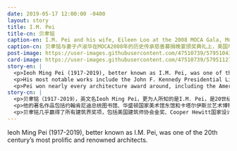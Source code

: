 ```yaml
---
date: 2019-05-17 12:00:00 -0400
layout: story
title: I.M. Pei
title-cn: 贝聿铭
caption-en: I.M. Pei and his wife, Eileen Loo at the 2008 MOCA Gala, Museum of Chinese in America (MOCA) Institutional Archives
caption-cn: 贝聿铭与妻子卢淑华在MOCA2008年的历史传承慈善募捐晚宴颁奖典礼上，美国华人博物馆（MOCA）机构档案
post-image: https://user-images.githubusercontent.com/47510739/57951043-03d2b680-78b7-11e9-9cc0-c0fce1fe20f8.jpg
card-image: https://user-images.githubusercontent.com/47510739/57951127-39779f80-78b7-11e9-9399-7307e393af1e.jpg
story-en: |
  <p>Ieoh Ming Pei (1917-2019), better known as I.M. Pei, was one of the 20th century’s most prolific and renowned architects. Born in Guangzhou, he moved to America at age 18 to study architecture at the University of Pennsylvania, MIT, and Harvard. After graduating, he worked as a research scientist for the U.S. government during World War II and was later recruited by real estate developer William Zeckendorf. His work under Zeckendorf quickly transitioned into high profile projects, allowing him to found his own design firm in 1955. By 1960, he begin winning commissions for major independent projects. </p>
  <p>His most notable works include the John F. Kennedy Presidential Library, the East Building of the National Gallery of Art in Washington, and the Museum of Islamic Art in Qatar. In 1989, Pei completed his most famous work – the glass pyramid above the Louvre in Paris, controversial at the time but now one of the city’s most famous landmarks. His style combined modernism, cubism, and Islamic architecture, often utilizing glass and steel and sought after by art museums, corporations, and real estate developers alike.</p>
  <p>Pei won nearly every architecture award around, including the American Institute of Architects Gold Medal, a lifetime achievement award from the Cooper Hewitt National Design Museum, and the Pritzker Prize, the highest honor a living architect can receive – he used his $100,000 prize money from the latter to start a scholarship fund for Chinese students wishing to study architecture in America. In 1992, he was awarded the Presidential Medal of Freedom. Yesterday morning on May 16th, I.M. Pei passed at his Manhattan home at the age of 102. Always striving to produce an “architecture of ideas” that would “stand the test of time,” Pei’s inspirational buildings and legacy will surely do just that.</p>
story-cn: |
  <p>贝聿铭（1917-2019），英文名Ieoh Ming Pei，更为人所知的是I.M. Pei，是20世纪最多产和最著名的建筑师之一。他出生于广州，18岁时移居美国，在宾夕法尼亚大学、麻省理工学院和哈佛大学学习建筑。毕业以后，他在第二次世界大战期间担任美国政府的研究科学家，后来被房地产开发商William Zeckendorf招募。他在Zeckendorf的工作项目很快受到瞩目，于是他在1955年创建了自己的设计公司。到了1960年，他开始赢得主要独立项目的委托合同。</p>
  <p>他的著名作品包括约翰肯尼迪总统图书馆、华盛顿国家美术馆东馆和卡塔尔伊斯兰艺术博物馆。 1989年，贝先生完成了他最著名的作品——巴黎卢浮宫上方的玻璃金字塔，当时备受争议，但现在是该市最著名的地标之一。他的风格结合了现代主义、立体主义和伊斯兰建筑风格，时常使用玻璃和钢铁，并受到艺术博物馆，企业和房地产开发商的追捧。</p>
  <p>贝聿铭几乎赢得了所有建筑界奖项，包括美国建筑师协会金奖、Cooper Hewitt国家设计博物馆的终身成就奖和普利兹克奖，而普利兹克奖是仍健在的建筑师能够获得的最高荣誉——他用这个奖项的10万美元奖金启动了一个奖学金项目，给希望在美国学习建筑的中国学生开设奖学金。1992年，他被授予总统自由勋章。昨天（2019年5月16日）上午，贝老先生在曼哈顿的家中过世，享年102岁。他的一生总是努力创造一种”经得起时间考验”的“建筑理念”，他的那些鼓舞人心的建筑作品和遗产毫无疑问地证明了这一点。 </p>
---
```

Ieoh Ming Pei (1917-2019), better known as I.M. Pei, was one of the 20th century’s most prolific and renowned architects. 
